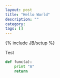 ```yaml
---
layout: post
title: "Hello World"
description: ""
category: 
tags: []
---
```

{% include JB/setup %}

Test

```python
def func(a):
	print "A"
	return
```
